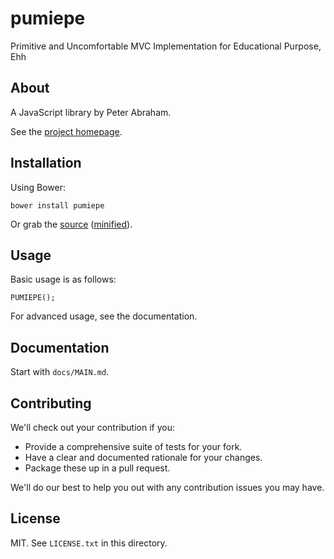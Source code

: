 # pumiepe

Primitive and Uncomfortable MVC Implementation for Educational Purpose, Ehh

## About

A JavaScript library by Peter Abraham.

See the [project homepage](http://github.com/peppierre/pumiepe).

## Installation

Using Bower:

    bower install pumiepe

Or grab the [source](https://github.com/peppierre/pumiepe/dist/pumiepe.js) ([minified](https://github.com/peppierre/pumiepe/dist/pumiepe.min.js)).

## Usage

Basic usage is as follows:

    PUMIEPE();

For advanced usage, see the documentation.

## Documentation

Start with `docs/MAIN.md`.

## Contributing

We'll check out your contribution if you:

* Provide a comprehensive suite of tests for your fork.
* Have a clear and documented rationale for your changes.
* Package these up in a pull request.

We'll do our best to help you out with any contribution issues you may have.

## License

MIT. See `LICENSE.txt` in this directory.
